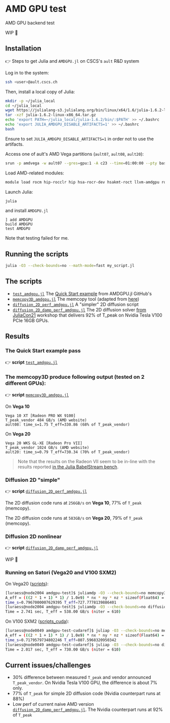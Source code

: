 # AMD GPU test
AMD GPU backend test

WIP 🚧

## Installation
👉 Steps to get Julia and `AMDGPU.jl` on CSCS's `ault` R&D system

Log in to the system:
```sh
ssh <user>@ault.cscs.ch
```
Then, install a local copy of Julia:
```sh
mkdir -p ~/julia_local
cd ~/julia_local
wget https://julialang-s3.julialang.org/bin/linux/x64/1.6/julia-1.6.2-linux-x86_64.tar.gz
tar -xzf julia-1.6.2-linux-x86_64.tar.gz
echo 'export PATH=~/julia_local/julia-1.6.2/bin/:$PATH' >> ~/.bashrc
echo 'export JULIA_AMDGPU_DISABLE_ARTIFACTS=1' >> ~/.bashrc
bash
```
Ensure to set `JULIA_AMDGPU_DISABLE_ARTIFACTS=1` in order not to use the artifacts.

Access one of ault's AMD Vega partitions (`ault07`, `ault08`, `ault20`):
```sh
srun -p amdvega -w ault07 --gres=gpu:1 -A c23 --time=01:00:00 --pty bash
```

Load AMD-related modules:
```sh
module load rocm hip-rocclr hip hsa-rocr-dev hsakmt-roct llvm-amdgpu rocm-cmake rocminfo roctracer-dev-api rocprofiler-dev rocm-smi-lib
```
Launch Julia:
```sh
julia
```
and install `AMDGPU.jl`
```julia-repl
] add AMDGPU
build AMDGPU
test AMDGPU
```
Note that testing failed for me.

## Running the scripts
```sh
julia -O3 --check-bounds=no --math-mode=fast my_script.jl
```

## The scripts
* [`test_amdgpu.jl`](scripts/test_amdgpu.jl) The [Quick Start example](https://amdgpu.juliagpu.org/stable/quickstart/) from AMDGPU.jl GitHub's
* [`memcopy3D_amdgpu.jl`](scripts/memcopy3D_amdgpu.jl) The memcopy tool (adapted from [here](https://github.com/luraess/parallel-gpu-workshop-JuliaCon21/blob/main/extras/memcopy3D.jl))
* [`diffusion_2D_perf_amdgpu.jl`](scripts/diffusion_2D_perf_amdgpu.jl) A "simpler" 2D diffusion script
* [`diffusion_2D_damp_perf_amdgpu.jl`](scripts/diffusion_2D_damp_perf_amdgpu.jl) The 2D diffusion solver [from JuliaCon21](https://github.com/luraess/parallel-gpu-workshop-JuliaCon21#gpu-implementation) workshop that delivers 92% of T_peak on Nvidia Tesla V100 PCIe 16GB GPUs.

## Results
### The Quick Start example pass
👉 **script** [`test_amdgpu.jl`](scripts/test_amdgpu.jl)

### The memcopy3D produce following output (tested on 2 different GPUs):
👉 **script** [`memcopy3D_amdgpu.jl`](scripts/memcopy3D_amdgpu.jl)

On **Vega 10**
```
Vega 10 XT [Radeon PRO WX 9100]
T_peak_vendor 484 GB/s (AMD website)
ault08: time_s=1.75 T_eff=330.86 (68% of T_peak_vendor)
```

On **Vega 20**
```
Vega 20 WKS GL-XE [Radeon Pro VII]
T_peak_vendor 1024 GB/s (AMD website)
ault20: time_s=0.79 T_eff=730.34 (70% of T_peak_vendor)
```
> Note that the results on the Radeon VII seem to be in-line with the results reported [in the Julia BabelStream bench](https://github.com/UoB-HPC/BabelStream/pull/106#issuecomment-897621652).

### Diffusion 2D "simple"
👉 **script** [`diffusion_2D_perf_amdgpu.jl`](scripts/diffusion_2D_perf_amdgpu.jl)

The 2D diffusion code runs at `256GB/s` on **Vega 10**, 77% of `T_peak` (memcopy).

The 2D diffusion code runs at `583GB/s` on **Vega 20**, 79% of `T_peak` (memcopy).

### Diffusion 2D nonlinear
👉 **script** [`diffusion_2D_damp_perf_amdgpu.jl`](scripts/diffusion_2D_damp_perf_amdgpu.jl)

WIP 🚧

### Running on Satori (Vega20 and V100 SXM2)

On Vega20 ([scripts](scripts)):
```sh
[luraess@node2004 amdgpu-test]$ juliamdp -O3 --check-bounds=no memcopy3D_amdgpu.jl 
A_eff = (((2 * 1 + 1) * 1) / 1.0e9) * nx * ny * nz * sizeof(Float64) = 6.442450944
time_s=0.7967000007629395 T_eff=727.7778139886401
[luraess@node2004 amdgpu-test]$ juliamdp -O3 --check-bounds=no diffusion_2D_perf_amdgpu.jl 
Time = 2.741 sec, T_eff = 538.00 GB/s (niter = 610)
```

On V100 SXM2 ([scripts_cuda](scripts_cuda)):
```sh
[luraess@node0049 amdgpu-test-cudaref]$ juliap -O3 --check-bounds=no memcopy3D.jl 
A_eff = (((2 * 1 + 1) * 1) / 1.0e9) * nx * ny * nz * sizeof(Float64) = 6.442450944
time_s=0.7179579734802246 T_eff=807.5968320950342
[luraess@node0049 amdgpu-test-cudaref]$ juliap -O3 --check-bounds=no diffusion_2D_perf_gpu.jl 
Time = 2.017 sec, T_eff = 730.00 GB/s (niter = 610)
```

## Current issues/challenges
- 30% difference between measured `T_peak` and vendor announced `T_peak_vendor`. On Nvidia Tesla V100 GPU, the difference is about 7% only.
- 77% of `T_peak` for simple 2D diffusion code (Nvidia counterpart runs at 88%)
- Low perf of current naive AMD version [`diffusion_2D_damp_perf_amdgpu.jl`](scripts/diffusion_2D_damp_perf_amdgpu.jl). The Nvidia counterpart runs at 92% of `T_peak`
